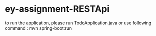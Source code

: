 # ey-assignment-RESTApi

to run the application, please run TodoApplication.java or use following command : mvn spring-boot:run
